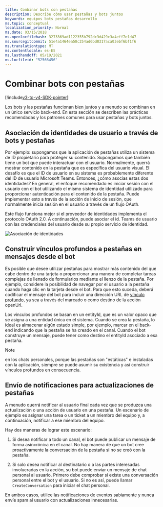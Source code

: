 ```yaml
---
title: Combinar bots con pestañas
description: Describe cómo usar pestañas y bots juntos
keywords: equipos bots pestañas desarrollo
ms.topic: conceptual
localization_priority: Normal
ms.date: 03/15/2018
ms.openlocfilehash: 3273369ad1122355b792dc3d429c3a4eff7e1d47
ms.sourcegitcommit: 51e4a1464ea58c254ad6bd0317aca03ebf6bf1f6
ms.translationtype: MT
ms.contentlocale: es-ES
ms.lasthandoff: 05/19/2021
ms.locfileid: "52566456"
---
```

# <a name="combine-bots-with-tabs"></a>Combinar bots con pestañas

[!include[v3-to-v4-SDK-pointer](~/includes/v3-to-v4-pointer-bots.md)]

Los bots y las pestañas funcionan bien juntos y a menudo se combinan en un único servicio back-end. En esta sección se describen las prácticas recomendadas y los patrones comunes para usar pestañas y bots juntos.

## <a name="associating-user-identities-across-bot-and-tab"></a>Asociación de identidades de usuario a través de bots y pestañas

Por ejemplo: supongamos que la aplicación de pestañas utiliza un sistema de ID propietario para proteger su contenido. Supongamos que también tiene un bot que puede interactuar con el usuario. Normalmente, querrá mostrar contenido en la pestaña que es específica del usuario visual. El desafío es que el ID de usuario en su sistema es probablemente diferente del ID de usuario Microsoft Teams. Entonces, ¿cómo asocias estas dos identidades?
En general, el enfoque recomendado es iniciar sesión con el usuario con el bot utilizando el mismo sistema de identidad utilizado para proporcionar autenticación para el contenido de la pestaña. Puede implementar esto a través de la acción de inicio de sesión, que normalmente inicia sesión en el usuario a través de un flujo OAuth.

Este flujo funciona mejor si el proveedor de identidades implementa el protocolo OAuth 2.0. A continuación, puede asociar el id. Teams de usuario con las credenciales del usuario desde su propio servicio de identidad.

   ![Asociación de identidades](~/assets/images/bots/associating_contexts.png)

## <a name="constructing-deep-links-to-tabs-in-messages-from-your-bot"></a>Construir vínculos profundos a pestañas en mensajes desde el bot

Es posible que desee utilizar pestañas para mostrar más contenido del que cabe dentro de una tarjeta o proporcionar una manera de completar tareas complejas de llenado de formularios mediante el lienzo de la pestaña. Por ejemplo, considere la posibilidad de navegar por el usuario a la pestaña cuando haga clic en la tarjeta desde el bot. Para que esto suceda, deberá codificar el mensaje del bot para incluir una dirección URL de [vínculo profundo,](~/concepts/build-and-test/deep-links.md) ya sea a través del marcado o como destino de la acción openUrl.

Los vínculos profundos se basan en un entityId, que es un valor opaco que se asigna a una entidad única en el sistema. Cuando se crea la pestaña, lo ideal es almacenar algún estado simple, por ejemplo, marcar en el back-end indicando que la pestaña se ha creado en el canal. Cuando el bot construye un mensaje, puede tener como destino el entityId asociado a esa pestaña.

> [!NOTE]
> en los chats personales, porque las pestañas son "estáticas" e instaladas con la aplicación, siempre se puede asumir su existencia y así construir vínculos profundos en consecuencia.

## <a name="sending-notifications-for-tab-updates"></a>Envío de notificaciones para actualizaciones de pestañas

A menudo querrá notificar al usuario final cada vez que se produzca una actualización o una acción de usuario en una pestaña. Un escenario de ejemplo es asignar una tarea o un ticket a un miembro del equipo y, a continuación, notificar a ese miembro del equipo.

Hay dos maneras de lograr este escenario:

1. Si desea notificar a todo un canal, el bot puede publicar un mensaje de forma asincrónica en el canal. No hay manera de que un bot cree proactivamente la conversación de la pestaña si no se creó con la pestaña.

2. Si solo desea notificar al destinatario o a las partes interesadas involucradas en la acción, su bot puede enviar un mensaje de chat personal al usuario. Primero debe comprobar si existe una conversación personal entre el bot y el usuario. Si no es así, puede llamar `CreateConversation` para iniciar el chat personal.

En ambos casos, utilice las notificaciones de eventos sabiamente y nunca envíe spam al usuario con actualizaciones innecesarias.
